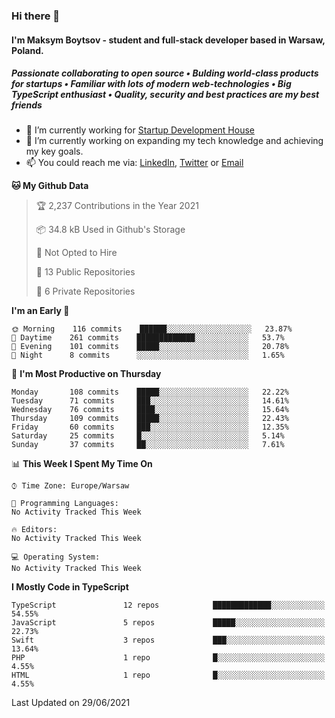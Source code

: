 ### Hi there 👋
#### I'm Maksym Boytsov - student and full-stack developer based in Warsaw, Poland.

##### Passionate collaborating to open source • Bulding world-class products for startups • Familiar with lots of modern web-technologies • Big TypeScript enthusiast • Quality, security and best practices are my best friends

- 💼 I’m currently working for [Startup Development House](https://start-up.house/en)
- 🔭 I’m currently working on expanding my tech knowledge and achieving my key goals.
- 📫 You could reach me via: [LinkedIn](https://www.linkedin.com/in/maksym-boytsov/), [Twitter](https://twitter.com/maksymboytsov) or [Email](mailto:maksym.boytsov@gmail.com?subject=[GitHub])

<!--START_SECTION:waka-->
**🐱 My Github Data** 

> 🏆 2,237 Contributions in the Year 2021
 > 
> 📦 34.8 kB Used in Github's Storage 
 > 
> 🚫 Not Opted to Hire
 > 
> 📜 13 Public Repositories 
 > 
> 🔑 6 Private Repositories  
 > 
**I'm an Early 🐤** 

```text
🌞 Morning    116 commits    ██████░░░░░░░░░░░░░░░░░░░   23.87% 
🌆 Daytime    261 commits    █████████████░░░░░░░░░░░░   53.7% 
🌃 Evening    101 commits    █████░░░░░░░░░░░░░░░░░░░░   20.78% 
🌙 Night      8 commits      ░░░░░░░░░░░░░░░░░░░░░░░░░   1.65%

```
📅 **I'm Most Productive on Thursday** 

```text
Monday       108 commits    █████░░░░░░░░░░░░░░░░░░░░   22.22% 
Tuesday      71 commits     ███░░░░░░░░░░░░░░░░░░░░░░   14.61% 
Wednesday    76 commits     ████░░░░░░░░░░░░░░░░░░░░░   15.64% 
Thursday     109 commits    █████░░░░░░░░░░░░░░░░░░░░   22.43% 
Friday       60 commits     ███░░░░░░░░░░░░░░░░░░░░░░   12.35% 
Saturday     25 commits     █░░░░░░░░░░░░░░░░░░░░░░░░   5.14% 
Sunday       37 commits     ██░░░░░░░░░░░░░░░░░░░░░░░   7.61%

```


📊 **This Week I Spent My Time On** 

```text
⌚︎ Time Zone: Europe/Warsaw

💬 Programming Languages: 
No Activity Tracked This Week

🔥 Editors: 
No Activity Tracked This Week

💻 Operating System: 
No Activity Tracked This Week

```

**I Mostly Code in TypeScript** 

```text
TypeScript               12 repos            █████████████░░░░░░░░░░░░   54.55% 
JavaScript               5 repos             █████░░░░░░░░░░░░░░░░░░░░   22.73% 
Swift                    3 repos             ███░░░░░░░░░░░░░░░░░░░░░░   13.64% 
PHP                      1 repo              █░░░░░░░░░░░░░░░░░░░░░░░░   4.55% 
HTML                     1 repo              █░░░░░░░░░░░░░░░░░░░░░░░░   4.55%

```



 Last Updated on 29/06/2021
<!--END_SECTION:waka-->
